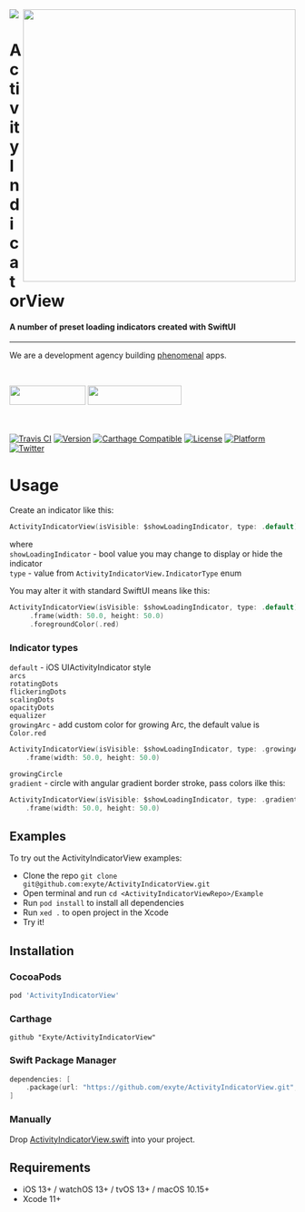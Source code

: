 <img src="https://github.com/exyte/ActivityIndicatorView/blob/master/Assets/header.png">
<img align="right" src="https://raw.githubusercontent.com/exyte/ActivityIndicatorView/master/Assets/demo.gif" width="480" />

<p><h1 align="left">ActivityIndicatorView</h1></p>

<p><h4>A number of preset loading indicators created with SwiftUI</h4></p>

___

<p> We are a development agency building
  <a href="https://clutch.co/profile/exyte#review-731233">phenomenal</a> apps.</p>

</br>

<a href="https://exyte.com/contacts"><img src="https://i.imgur.com/vGjsQPt.png" width="134" height="34"></a> <a href="https://twitter.com/exyteHQ"><img src="https://i.imgur.com/DngwSn1.png" width="165" height="34"></a>

</br></br>
[![Travis CI](https://travis-ci.org/exyte/ActivityIndicatorView.svg?branch=master)](https://travis-ci.org/exyte/ActivityIndicatorView)
[![Version](https://img.shields.io/cocoapods/v/ActivityIndicatorView.svg?style=flat)](http://cocoapods.org/pods/ActivityIndicatorView)
[![Carthage Compatible](https://img.shields.io/badge/Carthage-compatible-0473B3.svg?style=flat)](https://github.com/Carthage/Carthage)
[![License](https://img.shields.io/cocoapods/l/ActivityIndicatorView.svg?style=flat)](http://cocoapods.org/pods/ActivityIndicatorView)
[![Platform](https://img.shields.io/cocoapods/p/ActivityIndicatorView.svg?style=flat)](http://cocoapods.org/pods/ActivityIndicatorView)
[![Twitter](https://img.shields.io/badge/Twitter-@exyteHQ-blue.svg?style=flat)](http://twitter.com/exyteHQ)

# Usage

Create an indicator like this:
   ```swift
   ActivityIndicatorView(isVisible: $showLoadingIndicator, type: .default)
   ```
   where  
   `showLoadingIndicator` - bool value you may change to display or hide the indicator  
   `type` - value from `ActivityIndicatorView.IndicatorType` enum  

You may alter it with standard SwiftUI means like this: 
   ```swift
   ActivityIndicatorView(isVisible: $showLoadingIndicator, type: .default)
        .frame(width: 50.0, height: 50.0)
        .foregroundColor(.red)
   ```

### Indicator types
`default` - iOS UIActivityIndicator style  
`arcs`  
`rotatingDots`  
`flickeringDots`  
`scalingDots`  
`opacityDots`  
`equalizer`  
`growingArc` - add custom color for growing Arc, the default value is `Color.red`
   ```swift
   ActivityIndicatorView(isVisible: $showLoadingIndicator, type: .growingArc(.red))
       .frame(width: 50.0, height: 50.0)
   ```
`growingCircle`  
`gradient` - circle with angular gradient border stroke, pass colors ilke this:
   ```swift
   ActivityIndicatorView(isVisible: $showLoadingIndicator, type: .gradient([.white, .red]))
       .frame(width: 50.0, height: 50.0)
   ```  

## Examples

To try out the ActivityIndicatorView examples:
- Clone the repo `git clone git@github.com:exyte/ActivityIndicatorView.git`
- Open terminal and run `cd <ActivityIndicatorViewRepo>/Example`
- Run `pod install` to install all dependencies
- Run `xed .` to open project in the Xcode
- Try it!

## Installation

### CocoaPods

```ruby
pod 'ActivityIndicatorView'
```

### Carthage

```ogdl
github "Exyte/ActivityIndicatorView"
```

### Swift Package Manager

```swift
dependencies: [
    .package(url: "https://github.com/exyte/ActivityIndicatorView.git", from: "0.0.1")
]
```

### Manually

Drop [ActivityIndicatorView.swift](https://github.com/exyte/ActivityIndicatorView/blob/master/Source/ActivityIndicatorView.swift) into your project.

## Requirements

* iOS 13+ / watchOS 13+ / tvOS 13+ / macOS 10.15+
* Xcode 11+
